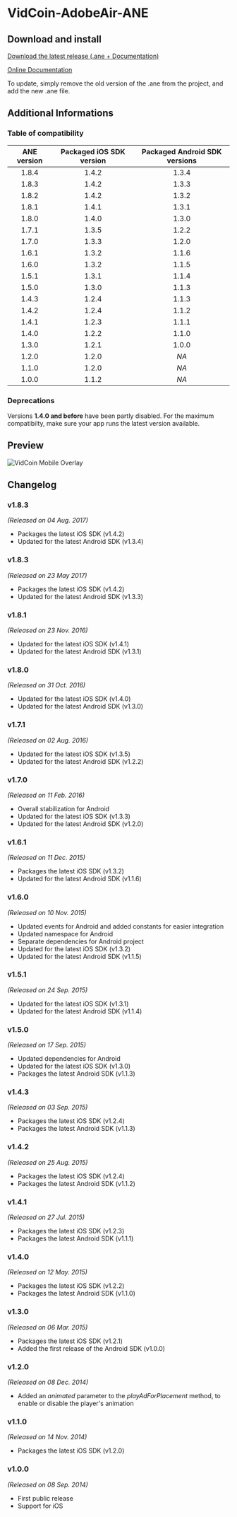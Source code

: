 VidCoin-AdobeAir-ANE
===============
## Download and install

[Download the latest release (.ane + Documentation)](https://github.com/VidCoin/VidCoin-AdobeAir-ANE/releases/download/v1.8.4/VidCoin-ANE.zip)

[Online Documentation](https://github.com/VidCoin/VidCoin-AdobeAir-ANE/blob/master/Documentation.md)

To update, simply remove the old version of the .ane from the project, and add the new .ane file.

## Additional Informations

### Table of compatibility

| ANE version  | Packaged iOS SDK version | Packaged Android SDK versions |
| :-------------: | :-------------: | :-------------: |
| 1.8.4 | 1.4.2 | 1.3.4 |
| 1.8.3 | 1.4.2 | 1.3.3 |
| 1.8.2 | 1.4.2 | 1.3.2 |
| 1.8.1 | 1.4.1 | 1.3.1 |
| 1.8.0 | 1.4.0 | 1.3.0 |
| 1.7.1 | 1.3.5 | 1.2.2 |
| 1.7.0 | 1.3.3 | 1.2.0 |
| 1.6.1 | 1.3.2 | 1.1.6 |
| 1.6.0 | 1.3.2 | 1.1.5 |
| 1.5.1 | 1.3.1 | 1.1.4 |
| 1.5.0 | 1.3.0 | 1.1.3 |
| 1.4.3 | 1.2.4 | 1.1.3 |
| 1.4.2 | 1.2.4 | 1.1.2 |
| 1.4.1 | 1.2.3 | 1.1.1 |
| 1.4.0 | 1.2.2 | 1.1.0 |
| 1.3.0 | 1.2.1 | 1.0.0 |
| 1.2.0 | 1.2.0 | *NA* |
| 1.1.0 | 1.2.0 | *NA* |
| 1.0.0 | 1.1.2 | *NA* |

### Deprecations
Versions **1.4.0 and before** have been partly disabled. For the maximum compatibilty, make sure your app runs the latest version available.

## Preview
![VidCoin Mobile Overlay](https://d3rud9259azp35.cloudfront.net/preview/ios.png "VidCoin Mobile Overlay")

## Changelog

### v1.8.3
*(Released on 04 Aug. 2017)*
- Packages the latest iOS SDK (v1.4.2)
- Updated for the latest Android SDK (v1.3.4)

### v1.8.3
*(Released on 23 May 2017)*
- Packages the latest iOS SDK (v1.4.2)
- Updated for the latest Android SDK (v1.3.3)

### v1.8.1
*(Released on 23 Nov. 2016)*
- Updated for the latest iOS SDK (v1.4.1)
- Updated for the latest Android SDK (v1.3.1)

### v1.8.0
*(Released on 31 Oct. 2016)*
- Updated for the latest iOS SDK (v1.4.0)
- Updated for the latest Android SDK (v1.3.0)

### v1.7.1
*(Released on 02 Aug. 2016)*
- Updated for the latest iOS SDK (v1.3.5)
- Updated for the latest Android SDK (v1.2.2)

### v1.7.0
*(Released on 11 Feb. 2016)*
- Overall stabilization for Android
- Updated for the latest iOS SDK (v1.3.3)
- Updated for the latest Android SDK (v1.2.0)

### v1.6.1
*(Released on 11 Dec. 2015)*
- Packages the latest iOS SDK (v1.3.2)
- Updated for the latest Android SDK (v1.1.6)

### v1.6.0
*(Released on 10 Nov. 2015)*
- Updated events for Android and added constants for easier integration
- Updated namespace for Android
- Separate dependencies for Android project
- Updated for the latest iOS SDK (v1.3.2)
- Updated for the latest Android SDK (v1.1.5)

### v1.5.1
*(Released on 24 Sep. 2015)*
- Updated for the latest iOS SDK (v1.3.1)
- Updated for the latest Android SDK (v1.1.4)

### v1.5.0
*(Released on 17 Sep. 2015)*
- Updated dependencies for Android
- Updated for the latest iOS SDK (v1.3.0)
- Packages the latest Android SDK (v1.1.3)

### v1.4.3
*(Released on 03 Sep. 2015)*
- Packages the latest iOS SDK (v1.2.4)
- Packages the latest Android SDK (v1.1.3)

### v1.4.2
*(Released on 25 Aug. 2015)*
- Packages the latest iOS SDK (v1.2.4)
- Packages the latest Android SDK (v1.1.2)

### v1.4.1
*(Released on 27 Jul. 2015)*
- Packages the latest iOS SDK (v1.2.3)
- Packages the latest Android SDK (v1.1.1)

### v1.4.0
*(Released on 12 May. 2015)*
- Packages the latest iOS SDK (v1.2.2)
- Packages the latest Android SDK (v1.1.0)

### v1.3.0
*(Released on 06 Mar. 2015)*
- Packages the latest iOS SDK (v1.2.1)
- Added the first release of the Android SDK (v1.0.0)
 
### v1.2.0
*(Released on 08 Dec. 2014)*
- Added an *animated* parameter to the *playAdForPlacement* method, to enable or disable the player's animation

### v1.1.0
*(Released on 14 Nov. 2014)*
- Packages the latest iOS SDK (v1.2.0)

### v1.0.0
*(Released on 08 Sep. 2014)*
- First public release
- Support for iOS

